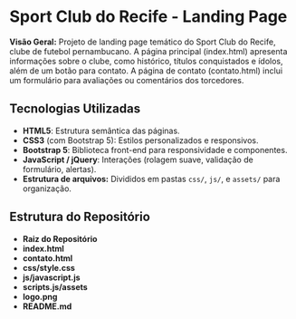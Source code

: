 
# Sport Club do Recife - Landing Page

**Visão Geral:** Projeto de landing page temático do Sport Club do Recife, clube de futebol pernambucano. A página principal (index.html) apresenta informações sobre o clube, como histórico, títulos conquistados e ídolos, além de um botão para contato. A página de contato (contato.html) inclui um formulário para avaliações ou comentários dos torcedores.

## Tecnologias Utilizadas
- **HTML5**: Estrutura semântica das páginas.
- **CSS3** (com Bootstrap 5): Estilos personalizados e responsivos.
- **Bootstrap 5**: Biblioteca front-end para responsividade e componentes.
- **JavaScript / jQuery**: Interações (rolagem suave, validação de formulário, alertas).
- **Estrutura de arquivos:** Divididos em pastas `css/`, `js/`, e `assets/` para organização.

## Estrutura do Repositório
- **Raiz do Repositório**
- **index.html**
- **contato.html**
- **css/style.css**
- **js/javascript.js**
- **scripts.js/assets**
- **logo.png**
- **README.md**
  

